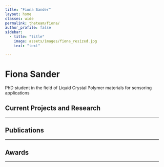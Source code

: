 ```yaml
---
title: "Fiona Sander"
layout: home
classes: wide
permalink: theteam/fiona/
author_profile: false
sidebar:
  - title: "title"
    image: assets/images/fiona_resized.jpg
    text: "text"

---
```


# Fiona Sander

PhD student in the field of Liquid Crystal Polymer materials for sensoring applications
## Current Projects and Research
---

## Publications
---

## Awards
---

